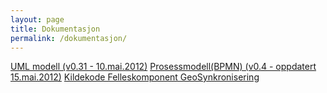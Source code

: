 ```yaml
---
layout: page
title: Dokumentasjon 
permalink: /dokumentasjon/
---
```

[UML modell (v0.31 - 10.mai.2012)](http://www.geosynkronisering.no/files/umlmodell/0.3)
[Prosessmodell(BPMN) (v0.4 - oppdatert 15.mai.2012)](http://www.geosynkronisering.no/files/prosessmodell/0.4)
[Kildekode Felleskomponent GeoSynkronisering](https://github.com/kartverket/geosynkronisering)

